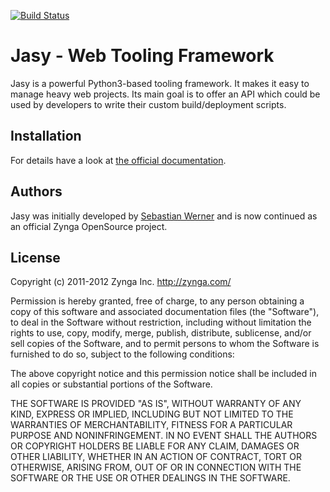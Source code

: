 [![Build Status](https://secure.travis-ci.org/zynga/jasy.png?branch=jasy08)](http://travis-ci.org/zynga/jasy)

Jasy - Web Tooling Framework
============================

Jasy is a powerful Python3-based tooling framework. It makes it 
easy to manage heavy web projects. Its main goal is to offer 
an API which could be used by developers to write their custom 
build/deployment scripts.


## Installation

For details have a look at [the official documentation](https://github.com/zynga/jasy/wiki/Installation).


## Authors

Jasy was initially developed by [Sebastian Werner](mailto:info@sebastian-werner.net)
and is now continued as an official Zynga OpenSource project.


## License

Copyright (c) 2011-2012 Zynga Inc. http://zynga.com/

Permission is hereby granted, free of charge, to any person obtaining
a copy of this software and associated documentation files (the
"Software"), to deal in the Software without restriction, including
without limitation the rights to use, copy, modify, merge, publish,
distribute, sublicense, and/or sell copies of the Software, and to
permit persons to whom the Software is furnished to do so, subject to
the following conditions:

The above copyright notice and this permission notice shall be
included in all copies or substantial portions of the Software.

THE SOFTWARE IS PROVIDED "AS IS", WITHOUT WARRANTY OF ANY KIND,
EXPRESS OR IMPLIED, INCLUDING BUT NOT LIMITED TO THE WARRANTIES OF
MERCHANTABILITY, FITNESS FOR A PARTICULAR PURPOSE AND
NONINFRINGEMENT. IN NO EVENT SHALL THE AUTHORS OR COPYRIGHT HOLDERS BE
LIABLE FOR ANY CLAIM, DAMAGES OR OTHER LIABILITY, WHETHER IN AN ACTION
OF CONTRACT, TORT OR OTHERWISE, ARISING FROM, OUT OF OR IN CONNECTION
WITH THE SOFTWARE OR THE USE OR OTHER DEALINGS IN THE SOFTWARE.
